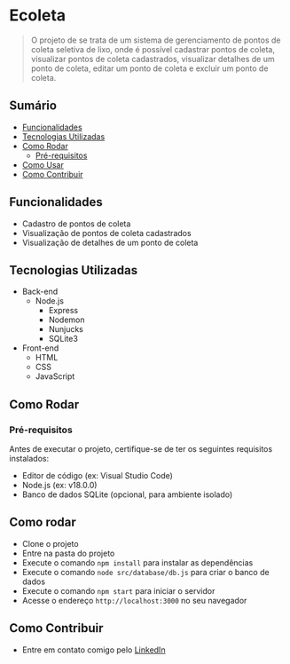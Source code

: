# Ecoleta

> O projeto de se trata de um sistema de gerenciamento de pontos de coleta seletiva de lixo, onde é possível cadastrar pontos de coleta, visualizar pontos de coleta cadastrados, visualizar detalhes de um ponto de coleta, editar um ponto de coleta e excluir um ponto de coleta.

## Sumário

- [Funcionalidades](#funcionalidades)
- [Tecnologias Utilizadas](#tecnologias-utilizadas)
- [Como Rodar](#como-rodar)
  - [Pré-requisitos](#pré-requisitos)
- [Como Usar](#como-usar)
- [Como Contribuir](#como-contribuir)


## Funcionalidades

- Cadastro de pontos de coleta
- Visualização de pontos de coleta cadastrados
- Visualização de detalhes de um ponto de coleta

## Tecnologias Utilizadas

- Back-end
    - Node.js
        - Express
        - Nodemon
        - Nunjucks
        - SQLite3
- Front-end
    - HTML
    - CSS
    - JavaScript

## Como Rodar
### Pré-requisitos

Antes de executar o projeto, certifique-se de ter os seguintes requisitos instalados:
- Editor de código (ex: Visual Studio Code)
- Node.js (ex: v18.0.0)
- Banco de dados SQLite (opcional, para ambiente isolado)

## Como rodar

- Clone o projeto
- Entre na pasta do projeto
- Execute o comando `npm install` para instalar as dependências
- Execute o comando `node src/database/db.js` para criar o banco de dados
- Execute o comando `npm start` para iniciar o servidor
- Acesse o endereço `http://localhost:3000` no seu navegador


## Como Contribuir

- Entre em contato comigo pelo [LinkedIn](https://www.linkedin.com/in/matheus-rodrigues-mrj/)